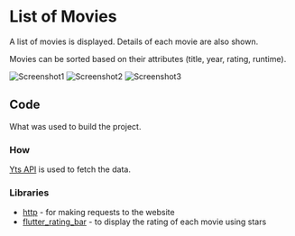 # List of Movies

A list of movies is displayed.
Details of each movie are also shown.

Movies can be sorted based on their attributes (title, year, rating, runtime).

![Screenshot1](https://github.com/nicovlad16/google-flutter-projects/blob/master/screenshots/movies_sort_1.png)
![Screenshot2](https://github.com/nicovlad16/google-flutter-projects/blob/master/screenshots/movies_sort_2.png)
![Screenshot3](https://github.com/nicovlad16/google-flutter-projects/blob/master/screenshots/movies_sort_3.png)


## Code

What was used to build the project.

### How
[Yts API](https://yts.mx/api) is used to fetch the data.

### Libraries

- [http](https://pub.dev/packages/http) - for making requests to the website
- [flutter_rating_bar](https://pub.dev/packages/flutter_rating_bar) - to display the rating of each movie using stars




